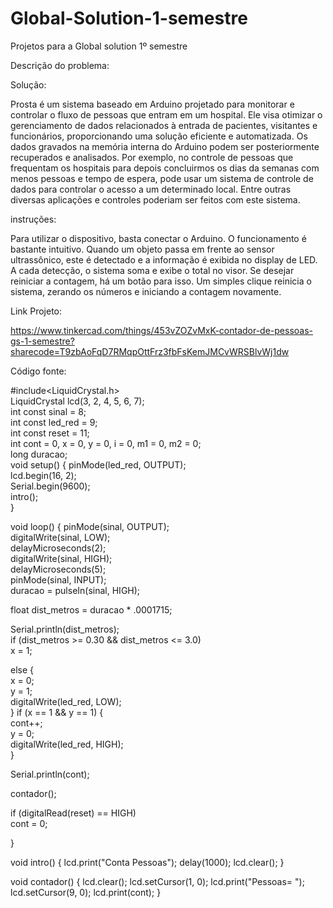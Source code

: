 # Global-Solution-1-semestre
Projetos para a Global solution 1º semestre

Descrição do problema:



Solução: 

  Prosta é um sistema baseado em Arduino projetado para monitorar e controlar o fluxo de pessoas que entram em um hospital. Ele visa otimizar o gerenciamento de dados relacionados à entrada de pacientes, visitantes e funcionários, proporcionando uma solução eficiente e automatizada. Os dados gravados na memória interna do Arduino podem ser posteriormente recuperados e analisados. Por exemplo, no controle de pessoas que frequentam os hospitais para depois concluirmos os dias da semanas com menos pessoas e tempo de espera, pode usar um sistema de controle de dados para controlar o acesso a um determinado local. Entre outras diversas aplicações e controles poderiam ser feitos com este sistema. 

instruções:

Para utilizar o dispositivo, basta conectar o Arduino. O funcionamento é bastante intuitivo. Quando um objeto passa em frente ao sensor ultrassônico, este é detectado e a informação é exibida no display de LED. A cada detecção, o sistema soma e exibe o total no visor. Se desejar reiniciar a contagem, há um botão para isso. Um simples clique reinicia o sistema, zerando os números e iniciando a contagem novamente.

Link Projeto:

https://www.tinkercad.com/things/453vZOZvMxK-contador-de-pessoas-gs-1-semestre?sharecode=T9zbAoFqD7RMqpOttFrz3fbFsKemJMCvWRSBlvWj1dw


Código fonte: 

#include<LiquidCrystal.h>                                
LiquidCrystal lcd(3, 2, 4, 5, 6, 7);                   
int const sinal = 8;                                     
int const led_red = 9;                                     
int const reset = 11;                                     
int cont = 0, x = 0, y = 0, i = 0, m1 = 0, m2 = 0;       
long duracao;                                            
void setup()
{
  pinMode(led_red, OUTPUT);                                
  lcd.begin(16, 2);                                      
  Serial.begin(9600);                                   
  intro();                                               
}

void loop()
{
  pinMode(sinal, OUTPUT);                                
  digitalWrite(sinal, LOW);                              
  delayMicroseconds(2);                                 
  digitalWrite(sinal, HIGH);                             
  delayMicroseconds(5);                                  
  pinMode(sinal, INPUT);                                 
  duracao = pulseIn(sinal, HIGH);


  float dist_metros = duracao * .0001715;                

  Serial.println(dist_metros);                                                                   
  if (dist_metros >= 0.30 && dist_metros <= 3.0)         
    x = 1;                                               

  else {                                                 
    x = 0;                                               
    y = 1;                                               
    digitalWrite(led_red, LOW);                            
  }
  if (x == 1 && y == 1) {                                
    cont++;                                              
    y = 0;                                               
    digitalWrite(led_red, HIGH);                           
  }

  Serial.println(cont);                                  

  contador();                                            
                                           
  if (digitalRead(reset) == HIGH)                        
    cont = 0;                                            

}

void intro() {
  lcd.print("Conta Pessoas");
  delay(1000);
  lcd.clear();
}

void contador() {
  lcd.clear();
  lcd.setCursor(1, 0);
  lcd.print("Pessoas= ");
  lcd.setCursor(9, 0);
  lcd.print(cont);
}

